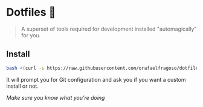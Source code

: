 # Dotfiles 🚀
> A superset of tools required for development installed "automagically" for you.

## Install

```bash
bash <(curl -s https://raw.githubusercontent.com/orafaelfragoso/dotfiles/master/install.sh)

```

It will prompt you for Git configuration and ask you if you want a custom install or not.

*Make sure you know what you're doing*
